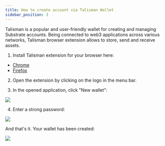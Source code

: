 ```yaml
---
title: How to create account via Talisman Wallet
sidebar_position: 3
---
```


Talisman is a popular and user-friendly wallet for creating and managing Substrate accounts. Being connected to web3 applications across various networks, Talisman browser extension allows to store, send and receive assets.

1. Install Talisman extension for your browser here:

<ul>
    <li><a href="https://chrome.google.com/webstore/detail/talisman-polkadot-wallet/fijngjgcjhjmmpcmkeiomlglpeiijkld" target="_new">Chrome</a></li>
    <li><a href="https://addons.mozilla.org/en-US/firefox/addon/talisman-wallet-extension/" target="_new">Firefox</a></li>
</ul>

2. Open the extension by clicking on the logo in the menu bar.

3. In the opened application, click "New wallet":

<img src="https://lwfiles.mycourse.app/gear-academy-public/eeb045f5374be346bbc334ff0267bf43.png" />

4. Enter a strong password:

<img src="https://lwfiles.mycourse.app/gear-academy-public/7fc32ab6b7efae2a696261ff1de8294e.png" />

And that's it. Your wallet has been created:

<img src="https://lwfiles.mycourse.app/gear-academy-public/37cd4ed957c5e0a02e91b2e324bee58c.png" />
